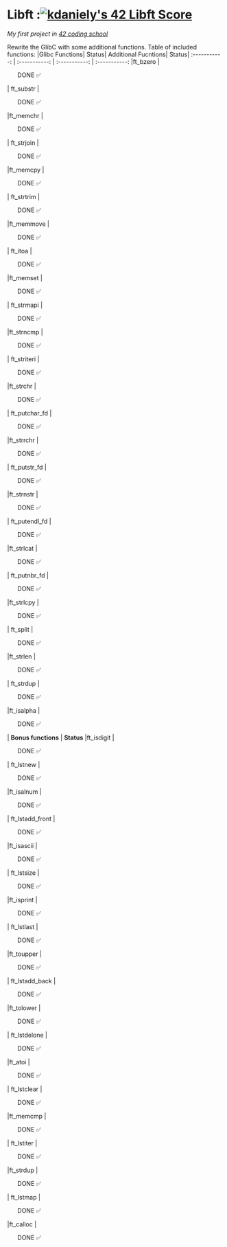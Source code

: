 # Libft :[![kdaniely's 42 Libft Score](https://badge42.vercel.app/api/v2/cldiw2g0k01220fl8ferid3xf/project/2935127)](https://github.com/JaeSeoKim/badge42)
*My first project in [42 coding school](https://42.fr/en/homepage/)*

Rewrite the GlibC with some additional functions.
Table of included functions:
|Glibc Functions| Status| Additional Fucntions| Status|
:-----------: | :-----------: | :-----------: | :-----------: 
|ft_bzero     | <ul> DONE :white_check_mark:</ul>| ft_substr       | <ul> DONE :white_check_mark:</ul>
|ft_memchr	  | <ul> DONE :white_check_mark:</ul> | ft_strjoin      | <ul> DONE :white_check_mark:</ul>
|ft_memcpy		| <ul> DONE :white_check_mark:</ul> | ft_strtrim      | <ul> DONE :white_check_mark:</ul>
|ft_memmove		| <ul> DONE :white_check_mark:</ul> | ft_itoa         | <ul> DONE :white_check_mark:</ul>
|ft_memset		| <ul> DONE :white_check_mark:</ul> | ft_strmapi      | <ul> DONE :white_check_mark:</ul>
|ft_strncmp		| <ul> DONE :white_check_mark:</ul> | ft_striteri     | <ul> DONE :white_check_mark:</ul>
|ft_strchr		| <ul> DONE :white_check_mark:</ul> | ft_putchar_fd   | <ul> DONE :white_check_mark:</ul>
|ft_strrchr		| <ul> DONE :white_check_mark:</ul> |	ft_putstr_fd    | <ul> DONE :white_check_mark:</ul>
|ft_strnstr		| <ul> DONE :white_check_mark:</ul> | ft_putendl_fd   | <ul> DONE :white_check_mark:</ul>
|ft_strlcat		| <ul> DONE :white_check_mark:</ul> | ft_putnbr_fd    | <ul> DONE :white_check_mark:</ul>
|ft_strlcpy 	| <ul> DONE :white_check_mark:</ul> | ft_split        | <ul> DONE :white_check_mark:</ul>
|ft_strlen	  | <ul> DONE :white_check_mark:</ul> | ft_strdup       | <ul> DONE :white_check_mark:</ul>
|ft_isalpha	  | <ul> DONE :white_check_mark:</ul> | **Bonus functions**  | **Status**
|ft_isdigit   | <ul> DONE :white_check_mark:</ul> | ft_lstnew       | <ul> DONE :white_check_mark:</ul>
|ft_isalnum	  | <ul> DONE :white_check_mark:</ul> | ft_lstadd_front | <ul> DONE :white_check_mark:</ul>
|ft_isascii	  | <ul> DONE :white_check_mark:</ul> | ft_lstsize      | <ul> DONE :white_check_mark:</ul>
|ft_isprint	  | <ul> DONE :white_check_mark:</ul> | ft_lstlast      | <ul> DONE :white_check_mark:</ul>
|ft_toupper		| <ul> DONE :white_check_mark:</ul> | ft_lstadd_back  | <ul> DONE :white_check_mark:</ul>
|ft_tolower	  | <ul> DONE :white_check_mark:</ul> | ft_lstdelone    | <ul> DONE :white_check_mark:</ul>
|ft_atoi	    | <ul> DONE :white_check_mark:</ul> | ft_lstclear     | <ul> DONE :white_check_mark:</ul>
|ft_memcmp	  | <ul> DONE :white_check_mark:</ul> | ft_lstiter      | <ul> DONE :white_check_mark:</ul>
|ft_strdup	  | <ul> DONE :white_check_mark:</ul> | ft_lstmap       | <ul> DONE :white_check_mark:</ul>
|ft_calloc    | <ul>  DONE :white_check_mark:</ul>
